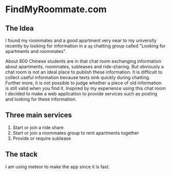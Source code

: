 # FindMyRoommate.com

## The Idea
I found my roommates and a good apartment very near to my university recently by looking for information in a `qq` chatting group called "Looking for apartments and roommates".

About 800 Chinese students are in that chat room exchanging information about apartments, roommates, subleases and ride-sharing. But obviously a chat room is not an ideal place to publish these information. It is difficult to collect useful information because texts sink quickly during chatting. Further more, it is not possible to judge whether a piece of old information is still valid when you find it. Inspired by my experience using this chat room I decided to make a web application to provide services such as posting and looking for these information.

## Three main services
1. Start or join a ride share
2. Start or join a roommates group to rent apartments together
3. Provide or require sublease

## The stack
I am using meteor to make the app since it is fast.